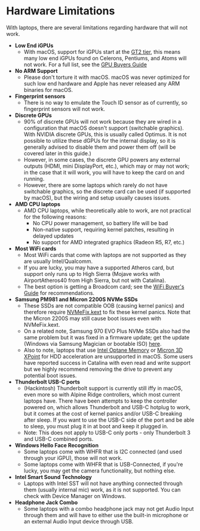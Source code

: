 # Hardware Limitations

With laptops, there are several limitations regarding hardware that will not work.

* **Low End iGPUs**
  * With macOS, support for iGPUs start at the [GT2 tier](https://en.wikipedia.org/wiki/Intel_Graphics_Technology), this means many low end iGPUs found on Celerons, Pentiums, and Atoms will not work. For a full list, see the [GPU Buyers Guide](https://dortania.github.io/GPU-Buyers-Guide/)
* **No ARM Support**
  * Please don't torture it with macOS. macOS was never optimized for such low end hardware and Apple has never released any ARM binaries for macOS.
* **Fingerprint sensors**
  * There is no way to emulate the Touch ID sensor as of currently, so fingerprint sensors will not work.
* **Discrete GPUs**
  * 90% of discrete GPUs will not work because they are wired in a configuration that macOS doesn't support (switchable graphics). With NVIDIA discrete GPUs, this is usually called Optimus. It is not possible to utilize these dGPUs for the internal display, so it is generally advised to disable them and power them off (will be covered later in this guide.)
  * However, in some cases, the discrete GPU powers any external outputs (HDMI, mini DisplayPort, etc.), which may or may not work; in the case that it will work, you will have to keep the card on and running.
  * However, there are some laptops which rarely do not have switchable graphics, so the discrete card can be used (if supported by macOS), but the wiring and setup usually causes issues.
* **AMD CPU laptops**
  * AMD CPU laptops, while theoretically able to work, are not practical for the following reasons:
    * No CPU power management, so battery life will be bad
    * Non-native support, requiring kernel patches, resulting in delayed updates
    * No support for AMD integrated graphics (Radeon R5, R7, etc.)
* **Most WiFi cards**
  * Most WiFi cards that come with laptops are not supported as they are usually Intel/Qualcomm.
  * If you are lucky, you may have a supported Atheros card, but support only runs up to High Sierra (Mojave works with AirportAtheros40 from High Sierra, but not with Catalina).
  * The best option is getting a Broadcom card; see the [WiFi Buyer's Guide](https://dortania.github.io/Wireless-Buyers-Guide/) for recommendations.
* **Samsung PM981 and Micron 2200S NVMe SSDs**
  * These SSDs are not compatible OOB (causing kernel panics) and therefore require [NVMeFix.kext](https://github.com/acidanthera/NVMeFix/releases) to fix these kernel panics. Note that the Micron 2200S may still cause boot issues even with NVMeFix.kext.
  * On a related note, Samsung 970 EVO Plus NVMe SSDs also had the same problem but it was fixed in a firmware update; get the update (Windows via Samsung Magician or bootable ISO) [here](https://www.samsung.com/semiconductor/minisite/ssd/download/tools/).
  * Also to note, laptops that use [Intel Optane Memory](https://www.intel.com/content/www/us/en/architecture-and-technology/optane-memory.html) or [Micron 3D XPoint](https://www.micron.com/products/advanced-solutions/3d-xpoint-technology) for HDD acceleration are unsupported in macOS. Some users have reported success in Catalina with even read and write support but we highly recommend removing the drive to prevent any potential boot issues.
* **Thunderbolt USB-C ports**
  * (Hackintosh) Thunderbolt support is currently still iffy in macOS, even more so with Alpine Ridge controllers, which most current laptops have. There have been attempts to keep the controller powered on, which allows Thunderbolt and USB-C hotplug to work, but it comes at the cost of kernel panics and/or USB-C breaking after sleep. If you want to use the USB-C side of the port and be able to sleep, you must plug it in at boot and keep it plugged in.
  * Note: This does not apply to USB-C only ports - only Thunderbolt 3 and USB-C combined ports.
* **Windows Hello Face Recognition**
  * Some laptops come with WHFR that is I2C connected (and used through your iGPU), those will not work.
  * Some laptops come with WHFR that is USB-Connected, if you're lucky, you may get the camera functionality, but nothing else.
* **Intel Smart Sound Technology**
  * Laptops with Intel SST will not have anything connected through them (usually internal mic) work, as it is not supported. You can check with Device Manager on Windows.
* **Headphone Jack Combo**
  * Some laptops with a combo headphone jack may not get Audio Input through them and will have to either use the built-in microphone or an external Audio Input device through USB.
